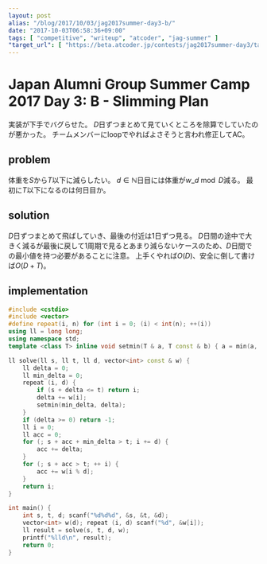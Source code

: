 ```yaml
---
layout: post
alias: "/blog/2017/10/03/jag2017summer-day3-b/"
date: "2017-10-03T06:58:36+09:00"
tags: [ "competitive", "writeup", "atcoder", "jag-summer" ]
"target_url": [ "https://beta.atcoder.jp/contests/jag2017summer-day3/tasks/jag2017summer_day3_b" ]
---
```


# Japan Alumni Group Summer Camp 2017 Day 3: B - Slimming Plan

実装が下手でバグらせた。
$D$日ずつまとめて見ていくところを除算でしていたのが悪かった。
チームメンバーにloopでやればよさそうと言われ修正してAC。

## problem

体重を$S$から$T$以下に減らしたい。
$d \in \mathbb{N}$日目には体重が$w\_{d \bmod D}$減る。
最初に$T$以下になるのは何日目か。

## solution

$D$日ずつまとめて飛ばしていき、最後の付近は$1$日ずつ見る。
$D$日間の途中で大きく減るが最後に戻して$1$周期で見るとあまり減らないケースのため、$D$日間での最小値を持つ必要があることに注意。
上手くやれば$O(D)$、安全に倒して書けば$O(D + T)$。

## implementation

``` c++
#include <cstdio>
#include <vector>
#define repeat(i, n) for (int i = 0; (i) < int(n); ++(i))
using ll = long long;
using namespace std;
template <class T> inline void setmin(T & a, T const & b) { a = min(a, b); }

ll solve(ll s, ll t, ll d, vector<int> const & w) {
    ll delta = 0;
    ll min_delta = 0;
    repeat (i, d) {
        if (s + delta <= t) return i;
        delta += w[i];
        setmin(min_delta, delta);
    }
    if (delta >= 0) return -1;
    ll i = 0;
    ll acc = 0;
    for (; s + acc + min_delta > t; i += d) {
        acc += delta;
    }
    for (; s + acc > t; ++ i) {
        acc += w[i % d];
    }
    return i;
}

int main() {
    int s, t, d; scanf("%d%d%d", &s, &t, &d);
    vector<int> w(d); repeat (i, d) scanf("%d", &w[i]);
    ll result = solve(s, t, d, w);
    printf("%lld\n", result);
    return 0;
}
```
